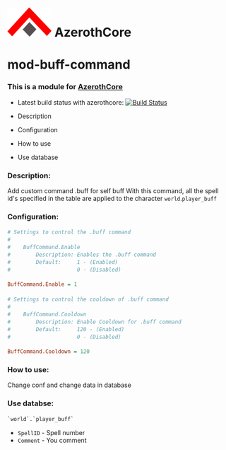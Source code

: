 # ![logo](https://raw.githubusercontent.com/azerothcore/azerothcore.github.io/master/images/logo-github.png) AzerothCore
# mod-buff-command
### This is a module for [AzerothCore](http://www.azerothcore.org)
- Latest build status with azerothcore: [![Build Status](https://travis-ci.org/azerothcore/mod-buff-command.svg?branch=master)](https://travis-ci.org/azerothcore/mod-buff-command)


- Description
- Configuration
- How to use
- Use database

### Description:
Add custom command .buff for self buff
With this command, all the spell id's specified in the table are applied to the character `world`.`player_buff`

### Configuration:
```ini
# Settings to control the .buff command
#
#    BuffCommand.Enable
#        Description: Enables the .buff command
#        Default:     1 - (Enabled)
#                     0 - (Disabled)

BuffCommand.Enable = 1

# Settings to control the cooldown of .buff command
#
#    BuffCommand.Cooldown
#        Description: Enable Cooldown for .buff command
#        Default:     120 - (Enabled)
#                     0 - (Disabled)

BuffCommand.Cooldown = 120
```

### How to use:
Change conf and change data in database

### Use databse:
```sql
`world`.`player_buff`
```

- `SpellID` - Spell number
- `Comment` - You comment


